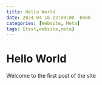 ```yaml
---
title: Hello World
date: 2024-04-16 22:08:00 -0400
categories: [Website, Meta]
tags: [test,website,meta]
---
```


# Hello World

Welcome to the first post of the site